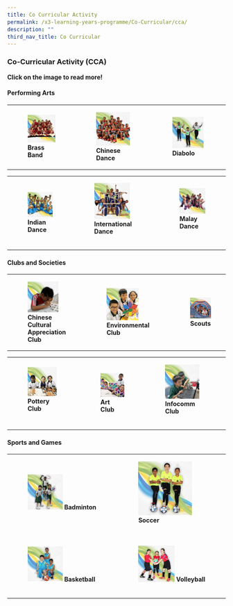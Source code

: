 ```yaml
---
title: Co Curricular Activity
permalink: /x3-learning-years-programme/Co-Curricular/cca/
description: ""
third_nav_title: Co Curricular
---
```

### Co-Curricular Activity (CCA)

**Click on the image to read more!**

#### Performing Arts

|  	|  	|  	|
|---	|---	|---	|
| <figure><a href="https://staging.d24s03z0ob23eb.amplifyapp.com/cca/Performing-Arts/brass-band/"><img style="width:115%" src="/images/cca1.png"></a><b>Brass Band</b></figure>| <figure><a href="https://staging.d24s03z0ob23eb.amplifyapp.com/cca/Performing-Arts/chinese-dance/"><img style="width:95%" src="/images/cca2.png"></a><b> Chinese Dance</b></figure>|  <figure><a href="https://staging.d24s03z0ob23eb.amplifyapp.com/cca/Performing-Arts/diabolo/"><img style="width:95%" src="/images/cca3.png"></a><b>Diabolo </b></figure>	|

|  	|  	|  	|
|---	|---	|---	|
| <figure><a href="https://staging.d24s03z0ob23eb.amplifyapp.com/cca/Performing-Arts/indian-dance/"><img style="width:98%" src="/images/cca4.png"></a> <b>Indian Dance </b></figure>	| <figure><a href="https://staging.d24s03z0ob23eb.amplifyapp.com/cca/Performing-Arts/international-dance/"><img style="width:80%" src="/images/cca5.png"></a> <b>International Dance </b></figure><br>	|  <figure><a href="https://staging.d24s03z0ob23eb.amplifyapp.com/cca/Performing-Arts/malay-dance/"><img style="width:105%" src="/images/cca6.png"></a><b>Malay Dance </b></figure><Br>	|

#### Clubs and Societies

|  	|  	|  	|
|---	|---	|---	|
| <figure><a href="https://staging.d24s03z0ob23eb.amplifyapp.com/cca/Clubs-and-Societies/chinese-cultural-appreciation-club/"><img style="width:80%" src="/images/cca7.png"></a> <b>Chinese Cultural Appreciation Club </b></figure>	| <figure><a href="https://staging.d24s03z0ob23eb.amplifyapp.com/cca/Clubs-and-Societies/environmental-club/"><img style="width:75%" src="/images/cca8.png"></a> <b>Environmental Club </b></figure>	|  <figure><a href="https://staging.d24s03z0ob23eb.amplifyapp.com/cca/Clubs-and-Societies/scouts/"><img style="width:165%" src="/images/cca9.png"></a><b>Scouts </b></figure>	|

|  	|  	|  	|
|---	|---	|---	|
| <figure><a href="https://staging.d24s03z0ob23eb.amplifyapp.com/cca/Clubs-and-Societies/pottery-club/"><img style="width:90%" src="/images/cca10.png"></a> <b>Pottery Club </b></figure><br>	| <figure><a href="https://staging.d24s03z0ob23eb.amplifyapp.com/cca/Clubs-and-Societies/art-club/"><img style="width:105%" src="/images/cca11.png"></a> <b>Art Club </b><br></figure>|  <figure><a href="https://staging.d24s03z0ob23eb.amplifyapp.com/cca/Clubs-and-Societies/infocomm-club/"><img style="width:85%" src="/images/cca12.png"></a><b>Infocomm Club </b></figure><Br>|

#### Sports and Games

|  	|  	|
|---	|---	|
| <figure><a href="https://staging.d24s03z0ob23eb.amplifyapp.com/cca/Sports-and-Games/badminton/"><img style="width:50%" src="/images/cca13.png"></a> <b>Badminton </b></figure><br> 	| <figure><a href="https://staging.d24s03z0ob23eb.amplifyapp.com/cca/Sports-and-Games/soccer/"><img style="width:80%" src="/images/cca14.png"></a> <b>Soccer </b></figure><br> 	|
| <figure><a href="https://staging.d24s03z0ob23eb.amplifyapp.com/cca/Sports-and-Games/basketball/"><img style="width:50%" src="/images/cca15.png"></a> <b>Basketball </b></figure><br> 	| <figure><a href="https://staging.d24s03z0ob23eb.amplifyapp.com/cca/Sports-and-Games/volleyball/"><img style="width:54%" src="/images/cca16.png"></a> <b>Volleyball </b></figure><br> 	|